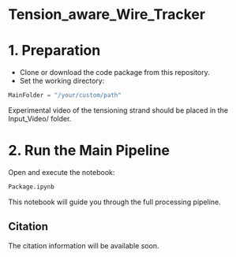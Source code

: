 # Tension_aware_Wire_Tracker

# 1. Preparation
* Clone or download the code package from this repository.
* Set the working directory:
```python
MainFolder = "/your/custom/path"
```

Experimental video of the tensioning strand should be placed in the Input_Video/ folder.

# 2. Run the Main Pipeline
Open and execute the notebook:
```python
Package.ipynb
```
This notebook will guide you through the full processing pipeline.

## Citation  
The citation information will be available soon.
